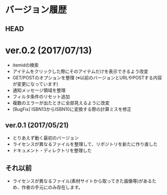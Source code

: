 # バージョン履歴

## HEAD

# ver.0.2 (2017/07/13)
* itemidの検索
* アイテムをクリックした際にそのアイテムだけを表示できるよう改変
* GET/POSTのオプションを整理 (※以前のバージョンとURLやPOSTする内容が変更になっています)
* 通知メッセージ領域を整理
* フィルタ条件のリセット追加
* 複数のエラーが出たときに全部見えるように改変
* [BugFix] ISBN13からISBN10に変換する際の計算ミスを修正

## ver.0.1 (2017/05/21)
* とりあえず動く最初のバージョン
* ライセンスが異なるファイルを整理して、リポジトリを新たに作り直した
* ドキュメント・ディレクトリを整理した


## それ以前
* ライセンスが異なるファイル(素材サイトから取ってきた画像等)があるため、作者の手元にのみ存在します。

